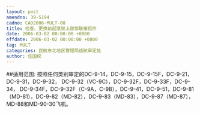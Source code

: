 ```yaml
---
layout: post
amendno: 39-5194
cadno: CAD2006-MULT-08
title: 检查、更换前起落架上部锁联接组件
date: 2006-03-02 00:00:00 +0800
effdate: 2006-03-02 00:00:00 +0800
tag: MULT
categories: 民航东北地区管理局适航审定处
author: 任国权
---
```


##适用范围:
按照任何类别审定的DC-9-14，DC-9-15，DC-9-15F，DC-9-21，DC-9-31，DC-9-32， DC-9-32（VC-9C），DC-9-32F，DC-9-33F，DC-9-34， DC-9-34F，DC-9-32F（C-9A，C-9B），DC-9-41，DC-9-51，DC-9-81（MD-81），DC-9-82（MD-82），DC-9-83（MD-83），DC-9-87（MD-87），MD-88和MD-90-30飞机。


